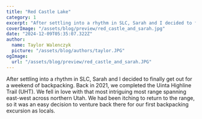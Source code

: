 ```yaml
---
title: "Red Castle Lake"
category: 1
excerpt: "After settling into a rhythm in SLC, Sarah and I decided to finally get out for a weekend of backpacking. Back in 2021, we completed the Uinta Highline Trail (UHT). We fell in love with that most intriguing most range spanning east-west across northern Utah. We had been itching to return to the range, so it was an easy decision to venture back there for our first backpacking excursion as locals."
coverImage: "/assets/blog/preview/red_castle_and_sarah.jpg"
date: "2024-12-09T05:35:07.322Z"
author:
  name: Taylor Walenczyk
  picture: "/assets/blog/authors/taylor.JPG"
ogImage:
  url: "/assets/blog/preview/red_castle_and_sarah.JPG"
---
```



After settling into a rhythm in SLC, Sarah and I decided to finally get out for a weekend of backpacking. Back in 2021, we completed the Uinta Highline Trail (UHT). We fell in love with that most intriguing most range spanning east-west across northern Utah. We had been itching to return to the range, so it was an easy decision to venture back there for our first backpacking excursion as locals.
